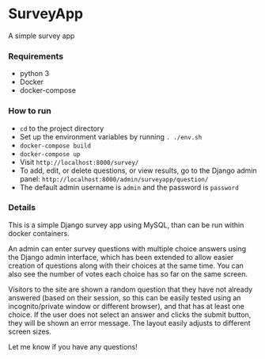 # SurveyApp
A simple survey app

### Requirements
- python 3
- Docker
- docker-compose

### How to run
- `cd` to the project directory
- Set up the environment variables by running `. ./env.sh`
- `docker-compose build`
- `docker-compose up`
- Visit `http://localhost:8000/survey/`
- To add, edit, or delete questions, or view results, go to the Django admin panel: `http://localhost:8000/admin/surveyapp/question/`
- The default admin username is `admin` and the password is `password`

### Details
This is a simple Django survey app using MySQL, than can be run within docker containers.

An admin can enter survey questions with multiple choice answers using the Django admin interface, which has been extended to allow easier creation of questions along with their choices at the same time. You can also see the number of votes each choice has so far on the same screen.

Visitors to the site are shown a random question that they have not already answered (based on their session, so this can be easily tested using an incognito/private window or different browser), and that has at least one choice. If the user does not select an answer and clicks the submit button, they will be shown an error message. The layout easily adjusts to different screen sizes.

Let me know if you have any questions!
